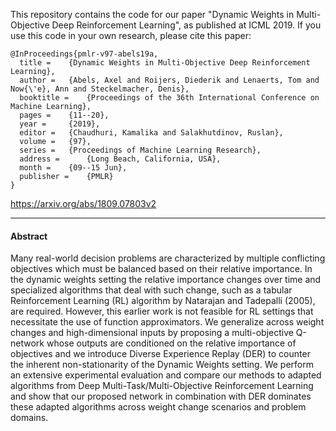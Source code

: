 This repository contains the code for our paper "Dynamic Weights in Multi-Objective Deep Reinforcement Learning", as published at ICML 2019. If you use this code in your own research, please cite this paper:

```
@InProceedings{pmlr-v97-abels19a,
  title = 	 {Dynamic Weights in Multi-Objective Deep Reinforcement Learning},
  author = 	 {Abels, Axel and Roijers, Diederik and Lenaerts, Tom and Now{\'e}, Ann and Steckelmacher, Denis},
  booktitle = 	 {Proceedings of the 36th International Conference on Machine Learning},
  pages = 	 {11--20},
  year = 	 {2019},
  editor = 	 {Chaudhuri, Kamalika and Salakhutdinov, Ruslan},
  volume = 	 {97},
  series = 	 {Proceedings of Machine Learning Research},
  address = 	 {Long Beach, California, USA},
  month = 	 {09--15 Jun},
  publisher = 	 {PMLR}
}
```

https://arxiv.org/abs/1809.07803v2

---------------------------------------
#### Abstract
Many real-world decision problems are characterized by multiple conflicting objectives which must be balanced based on their relative importance. In the dynamic weights setting the relative importance changes over time and specialized algorithms that deal with such change, such as a tabular Reinforcement Learning (RL) algorithm by Natarajan and Tadepalli (2005), are required. However, this earlier work is not feasible for RL settings that necessitate the use of function approximators. We generalize across weight changes and high-dimensional inputs by proposing a multi-objective Q-network whose outputs are conditioned on the relative importance of objectives and we introduce Diverse Experience Replay (DER) to counter the inherent non-stationarity of the Dynamic Weights setting. We perform an extensive experimental evaluation and compare our methods to adapted algorithms from Deep Multi-Task/Multi-Objective Reinforcement Learning and show that our proposed network in combination with DER dominates these adapted algorithms across weight change scenarios and problem domains.
